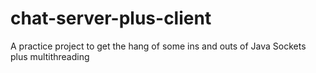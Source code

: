 # chat-server-plus-client
A practice project to get the hang of some ins and outs of Java Sockets plus multithreading
